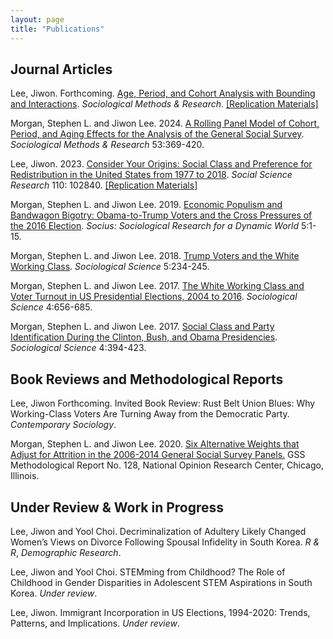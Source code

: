 ```yaml
---
layout: page
title: "Publications"
---
```


## Journal Articles

Lee, Jiwon. Forthcoming. [Age, Period, and Cohort Analysis with Bounding and Interactions](https://journals.sagepub.com/doi/10.1177/00491241241266279). *Sociological Methods & Research*. [[Replication Materials]](https://github.com/lee-jiwon/apc-turnout-smr)

Morgan, Stephen L. and Jiwon Lee. 2024. [A Rolling Panel Model of Cohort, Period, and Aging Effects for the Analysis of the General Social Survey](https://journals.sagepub.com/doi/abs/10.1177/00491241211043135). *Sociological Methods & Research* 53:369-420. 

Lee, Jiwon. 2023. [Consider Your Origins: Social Class and Preference for Redistribution in the United States from 1977 to 2018](https://www.sciencedirect.com/science/article/pii/S0049089X22001557). *Social Science Research* 110: 102840. [[Replication Materials]](https://github.com/lee-jiwon/gss-origin-redistribution-ssr)

Morgan, Stephen L. and  Jiwon Lee. 2019. [Economic Populism and Bandwagon Bigotry: Obama-to-Trump Voters and the Cross Pressures of the 2016 Election](https://journals.sagepub.com/doi/pdf/10.1177/2378023119871119). *Socius: Sociological Research for a Dynamic World* 5:1-15.

Morgan, Stephen L. and  Jiwon Lee. 2018. [Trump Voters and the White Working Class](https://www.sociologicalscience.com/download/vol-5/april/SocSci_v5_234to245.pdf). *Sociological Science* 5:234-245.

Morgan, Stephen L. and  Jiwon Lee. 2017. [The White Working Class and Voter Turnout in US Presidential Elections, 2004 to 2016](https://www.sociologicalscience.com/download/vol-4/november/SocSci_v4_656to685.pdf). *Sociological Science* 4:656-685.

Morgan, Stephen L. and  Jiwon Lee. 2017. [Social Class and Party Identification During the Clinton, Bush, and Obama Presidencies](https://www.sociologicalscience.com/download/vol-4/august/SocSci_v4_394to423.pdf). *Sociological Science* 4:394-423.

## Book Reviews and Methodological Reports

Lee, Jiwon Forthcoming. Invited Book Review: Rust Belt Union Blues: Why Working-Class Voters Are Turning Away from the Democratic Party. *Contemporary Sociology*.

Morgan, Stephen L. and Jiwon Lee. 2020. [Six Alternative Weights that Adjust for Attrition in the 2006-2014 General Social Survey Panels.](https://gss.norc.org/Documents/reports/methodological-reports/MR132%20Panel-Weights.pdf) GSS Methodological Report No. 128, National Opinion Research Center, Chicago, Illinois. 

## Under Review & Work in Progress

Lee, Jiwon and Yool Choi. Decriminalization of Adultery Likely Changed Women’s Views on Divorce Following Spousal Infidelity in South Korea. *R & R*, *Demographic Research*.

Lee, Jiwon and Yool Choi. STEMming from Childhood? The Role of Childhood in Gender Disparities in Adolescent STEM Aspirations in South Korea. *Under review*. 

Lee, Jiwon. Immigrant Incorporation in US Elections, 1994-2020: Trends, Patterns, and Implications. *Under review*.  
